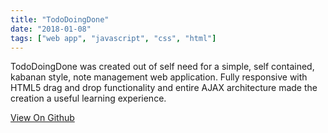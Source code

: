 ```yaml
---
title: "TodoDoingDone"
date: "2018-01-08"
tags: ["web app", "javascript", "css", "html"]
---
```


TodoDoingDone was created out of self need for a simple, self contained, kabanan style, note management web application.
Fully responsive with HTML5 drag and drop functionality and entire AJAX architecture made the creation a useful learning experience.

[View On Github](https://github.com/darrenbritton/TodoDoingDone)
